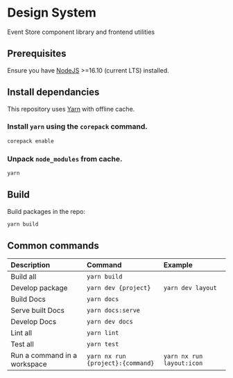 # Design System

Event Store component library and frontend utilities

## Prerequisites

Ensure you have [NodeJS] >=16.10 (current LTS) installed.

## Install dependancies

This repository uses [Yarn] with offline cache.

### Install `yarn` using the `corepack` command.

```sh
corepack enable
```

### Unpack `node_modules` from cache.

```sh
yarn
```

## Build

Build packages in the repo:

```sh
yarn build
```

## Common commands

| Description                  | Command                           | Example                   |
| :--------------------------- | :-------------------------------- | :------------------------ |
| Build all                    | `yarn build`                      |                           |
| Develop package              | `yarn dev {project}`              | `yarn dev layout`         |
| Build Docs                   | `yarn docs`                       |                           |
| Serve built Docs             | `yarn docs:serve`                 |                           |
| Develop Docs                 | `yarn dev docs`                   |                           |
| Lint all                     | `yarn lint`                       |                           |
| Test all                     | `yarn test`                       |                           |
| Run a command in a workspace | `yarn nx run {project}:{command}` | `yarn nx run layout:icon` |

[nodejs]: https://nodejs.org/en/
[yarn]: https://yarnpkg.com/
